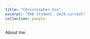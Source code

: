 ```yaml
---
title: "Christospher Cox"
excerpt: "PhD student, 2024-current" 
collection: people
---
```


About me.